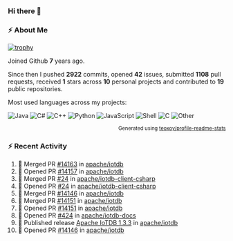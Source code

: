 ### Hi there 👋

### :zap: About Me

[![trophy](https://github-profile-trophy.vercel.app/?username=HTHou&theme=onedark)](https://github.com/ryo-ma/github-profile-trophy)
   
Joined Github **7** years ago.

Since then I pushed **2922** commits, opened **42** issues, submitted **1108** pull requests, received **1** stars across **10** personal projects and contributed to **19** public repositories.

Most used languages across my projects:

![Java](https://img.shields.io/static/v1?style=flat-square&label=%E2%A0%80&color=555&labelColor=%23b07219&message=Java%EF%B8%B189.6%25)
![C#](https://img.shields.io/static/v1?style=flat-square&label=%E2%A0%80&color=555&labelColor=%23178600&message=C%23%EF%B8%B13.9%25)
![C++](https://img.shields.io/static/v1?style=flat-square&label=%E2%A0%80&color=555&labelColor=%23f34b7d&message=C%2B%2B%EF%B8%B12.7%25)
![Python](https://img.shields.io/static/v1?style=flat-square&label=%E2%A0%80&color=555&labelColor=%233572A5&message=Python%EF%B8%B10.7%25)
![JavaScript](https://img.shields.io/static/v1?style=flat-square&label=%E2%A0%80&color=555&labelColor=%23f1e05a&message=JavaScript%EF%B8%B10.5%25)
![Shell](https://img.shields.io/static/v1?style=flat-square&label=%E2%A0%80&color=555&labelColor=%2389e051&message=Shell%EF%B8%B10.4%25)
![C](https://img.shields.io/static/v1?style=flat-square&label=%E2%A0%80&color=555&labelColor=%23555555&message=C%EF%B8%B10.4%25)
![Other](https://img.shields.io/static/v1?style=flat-square&label=%E2%A0%80&color=555&labelColor=%23ededed&message=Other%EF%B8%B11.4%25)

<p align="right"><sub>Generated using <a href="https://github.com/marketplace/actions/profile-readme-stats">teoxoy/profile-readme-stats</a></sub></p>


<!--![](https://github.com/HTHou/HTHou/blob/output/github-contribution-grid-snake.svg)-->

<!--![Haonan Hou's github stats](https://github-readme-stats.vercel.app/api?username=HTHou&count_private=true&show_icons=true&theme=onedark)-->

<!--![Haonan Hou's wakatime stats](https://github-readme-stats.vercel.app/api/wakatime?username=HTHou&layout=compact&theme=onedark)-->

<!--![Top Langs](https://github-readme-stats.vercel.app/api/top-langs/?username=HTHou&theme=onedark&layout=compact)-->

### :zap: Recent Activity
<!--START_SECTION:activity-->
1. 🎉 Merged PR [#14163](https://github.com/apache/iotdb/pull/14163) in [apache/iotdb](https://github.com/apache/iotdb)
2. 💪 Opened PR [#14157](https://github.com/apache/iotdb/pull/14157) in [apache/iotdb](https://github.com/apache/iotdb)
3. 🎉 Merged PR [#24](https://github.com/apache/iotdb-client-csharp/pull/24) in [apache/iotdb-client-csharp](https://github.com/apache/iotdb-client-csharp)
4. 💪 Opened PR [#24](https://github.com/apache/iotdb-client-csharp/pull/24) in [apache/iotdb-client-csharp](https://github.com/apache/iotdb-client-csharp)
5. 🎉 Merged PR [#14146](https://github.com/apache/iotdb/pull/14146) in [apache/iotdb](https://github.com/apache/iotdb)
6. 🎉 Merged PR [#14151](https://github.com/apache/iotdb/pull/14151) in [apache/iotdb](https://github.com/apache/iotdb)
7. 💪 Opened PR [#14151](https://github.com/apache/iotdb/pull/14151) in [apache/iotdb](https://github.com/apache/iotdb)
8. 💪 Opened PR [#424](https://github.com/apache/iotdb-docs/pull/424) in [apache/iotdb-docs](https://github.com/apache/iotdb-docs)
9. 🚀 Published release [Apache IoTDB 1.3.3](https://github.com/apache/iotdb/releases/tag/v1.3.3) in [apache/iotdb](https://github.com/apache/iotdb)
10. 💪 Opened PR [#14146](https://github.com/apache/iotdb/pull/14146) in [apache/iotdb](https://github.com/apache/iotdb)
<!--END_SECTION:activity-->

<!--
**HTHou/HTHou** is a ✨ _special_ ✨ repository because its `README.md` (this file) appears on your GitHub profile.

Here are some ideas to get you started:

- 🔭 I’m currently working on ...
- 🌱 I’m currently learning ...
- 👯 I’m looking to collaborate on ...
- 🤔 I’m looking for help with ...
- 💬 Ask me about ...
- 📫 How to reach me: ...
- 😄 Pronouns: ...
- ⚡ Fun fact: ...
-->
